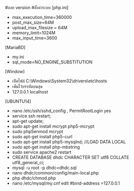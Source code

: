#ถอย version
#ตั้งค่าระบบ
[php.ini]
- max_execution_time=360000
- post_max_size=64M
- upload_max_filesize = 64M
- memory_limit=1024M
- max_input_time=3600


[MariaBD]
- my.ini
- sql_mode=NO_ENGINE_SUBSTITUTION

[Window]
- เปิดไฟล์ C:\Windows\System32\drivers\etc\hosts 
- เพิ่มไว้บรรทัดบนสุด
- 127.0.0.1 localhost



[UBUNTU14]
- nano /etc/ssh/sshd_config , PermitRootLogin yes 
- service ssh restart;
- apt-get update;
- sudo apt-get install mcrypt php5-mcrypt
- sudo php5enmod mcrypt
- sudo apt-get install php5-curl
- sudo apt-get install php5-mysqlnd; //LOAD DATA LOCAL
- sudo apt-get install php-mbstring
- sudo service apache2 restart
- CREATE DATABASE dhdc CHARACTER SET utf8 COLLATE utf8_general_ci;
- mysql -u root -p dhdc<dhdc.sql
- nano dhdc/common/config/main-local.php
- php dhdc/chmod.php
- nano /etc/mysql/my.cnf  edit  #bind-address =127.0.0.1
